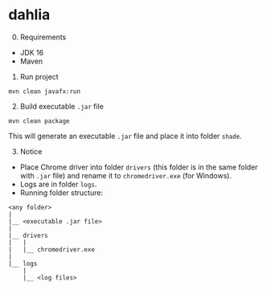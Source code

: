 # dahlia
0. Requirements
- JDK 16
- Maven

1. Run project
```
mvn clean javafx:run
```
2. Build executable `.jar` file
```
mvn clean package
```
This will generate an executable `.jar` file and place it into folder `shade`.

3. Notice
- Place Chrome driver into folder `drivers` (this folder is in the same folder with `.jar` file) and rename it to `chromedriver.exe` (for Windows).
- Logs are in folder `logs`.
- Running folder structure:
```
<any folder>
|
|__ <executable .jar file>
|
|__ drivers
|   |
|   |__ chromedriver.exe
|
|__ logs
    |
    |__ <log files>     
```
